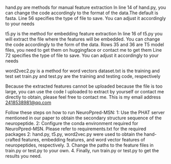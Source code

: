 hand.py are methods for manual feature extraction
In line 14 of hand.py, you can change the code accordingly to the format of the data.The default is fasta. Line 56 specifies the type of file to save. You can adjust it accordingly to your needs

t5.py is the method for embedding feature extraction
In line 16 of t5.py you will extract the file where the features will be embedded. You can change the code accordingly to the form of the data. Rows 35 and 36 are T5 model files, you need to get them on huggingface or contact me to get them
Line 72 specifies the type of file to save. You can adjust it accordingly to your needs

word2vec2.py is a method for word vectors
dataset.txt is the training and test set
train.py and test.py are the training and testing code, respectively

Because the extracted features cannot be uploaded because the file is too large, you can use the code I uploaded to extract by yourself or contact me directly to obtain, please feel free to contact me. This is my email address 2418538981@qq.com

Follow these steps on how to run NeuroPpred-MSN:
1: Use the PHAT server mentioned in our paper to obtain the secondary structure sequence of the neuropeptide.
2: Configure the conda environment required for NeuroPpred-MSN. Please refer to requirements.txt for the required packages
2: hand.py, t5.py, word2vec.py were used to obtain the hand-crafted features, embedding features, and word vector features of neuropeptides, respectively.
3. Change the paths to the feature files in train.py or test.py to your own.
4. Finally, run train.py or test.py to get the results you need.
